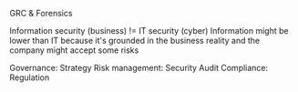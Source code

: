 GRC & Forensics

Information security (business) != IT security (cyber)
Information might be lower than IT because it's grounded in the business reality and the company might accept some risks

Governance: Strategy
Risk management: Security Audit
Compliance: Regulation

